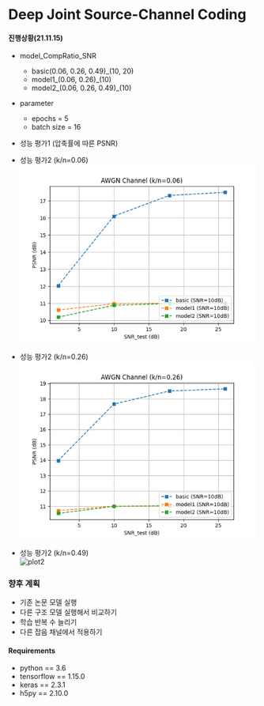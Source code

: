 # Deep Joint Source-Channel Coding

#### 진행상황(21.11.15)
- model_CompRatio_SNR
  - basic(0.06, 0.26, 0.49)_(10, 20)
  - model1_(0.06, 0.26)_(10)
  - model2_(0.06, 0.26, 0.49)_(10)
  
- parameter
  - epochs = 5
  - batch size = 16  
    

- 성능 평가1 (압축률에 따른 PSNR)  


- 성능 평가2 (k/n=0.06)   
![plot2](plot/test_%5B'basic',%20'model1',%20'model2'%5D_CompRatio0.06_SNR%5B10%5D.png)

- 성능 평가2 (k/n=0.26)  
![plot2](plot/test_%5B'basic',%20'model1',%20'model2'%5D_CompRatio0.26_SNR%5B10%5D.png)

- 성능 평가2 (k/n=0.49)  
![plot2](plot/test)

### 향후 계획
- 기존 논문 모델 실행
- 다른 구조 모델 실행해서 비교하기
- 학습 반복 수 늘리기
- 다른 잡음 채널에서 적용하기



#### Requirements
* python == 3.6
* tensorflow == 1.15.0
* keras == 2.3.1
* h5py == 2.10.0

